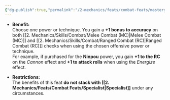 ```yaml
---
{"dg-publish":true,"permalink":"/2-mechanics/feats/combat-feats/mastery/","noteIcon":""}
---
```


- **Benefit:**  
    Choose one power or technique. You gain a **+1 bonus to accuracy** on both [[2. Mechanics/Skills/Combat/Melee Combat (MC)\|Melee Combat (MC)]] and [[2. Mechanics/Skills/Combat/Ranged Combat (RC)\|Ranged Combat (RC)]] checks when using the chosen offensive power or technique.  
    For example, if purchased for the **Ninpou** power, you gain **+1 to the RC** on the _Cannon_ effect and **+1 to attack rolls** when using the _Energize_ effect.
    
- **Restrictions:**  
    The benefits of this feat **do not stack with [[2. Mechanics/Feats/Combat Feats/Specialist\|Specialist]]** under any circumstances.